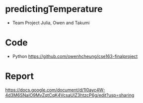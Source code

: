 # predictingTemperature
- Team Project
  Julia, Owen and Takumi


# Code
- Python
https://github.com/owenhcheung/cse163-finalproject

# Report
https://docs.google.com/document/d/1l0ayc4W-4d3M6SNaIO9MvZqtCqK4VcsaUlZ3htzcP6g/edit?usp=sharing

